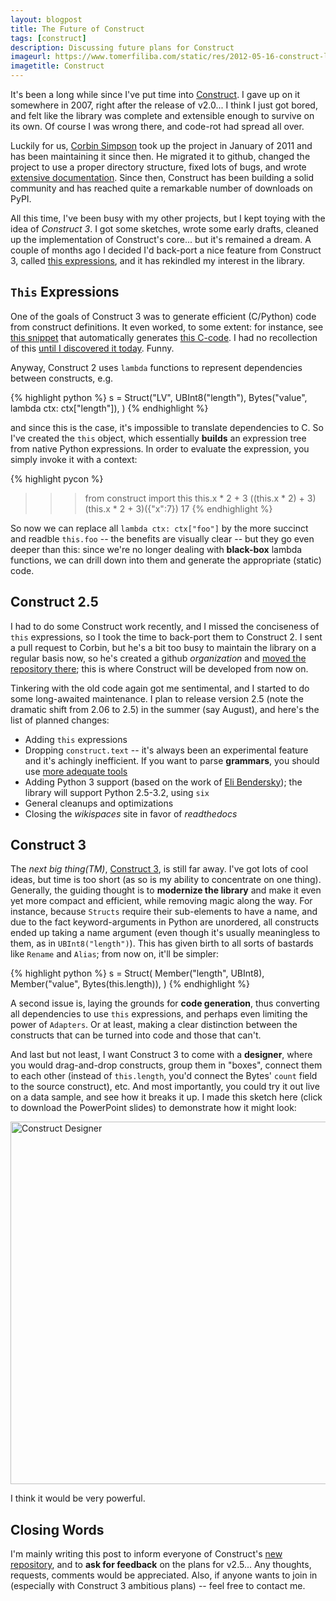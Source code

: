 ```yaml
---
layout: blogpost
title: The Future of Construct
tags: [construct]
description: Discussing future plans for Construct
imageurl: https://www.tomerfiliba.com/static/res/2012-05-16-construct-logo-small.png
imagetitle: Construct
---
```


It's been a long while since I've put time into [Construct](http://construct.wikispaces.com).
I gave up on it somewhere in 2007, right after the release of v2.0... I think I just got bored,
and felt like the library was complete and extensible enough to survive on its own. Of course
I was wrong there, and code-rot had spread all over.

Luckily for us, [Corbin Simpson](https://github.com/MostAwesomeDude/) took up the project in
January of 2011 and has been maintaining it since then. He migrated it to github, changed the
project to use a proper directory structure, fixed lots of bugs, and wrote
[extensive documentation](http://construct.readthedocs.org/en/latest/). Since then, Construct
has been building a solid community and has reached quite a remarkable number of downloads on PyPI.

All this time, I've been busy with my other projects, but I kept toying with the idea of
*Construct 3*. I got some sketches, wrote some early drafts, cleaned up the implementation of
Construct's core... but it's remained a dream. A couple of months ago I decided I'd back-port a
nice feature from Construct 3, called
[this expressions](https://github.com/construct/construct/commit/969e5685ce7251af49c9e267a732b63bcea4e278),
and it has rekindled my interest in the library.

`This` Expressions
------------------
One of the goals of Construct 3 was to generate efficient (C/Python) code from construct definitions.
It even worked, to some extent: for instance, see [this snippet](http://sebulbasvn.googlecode.com/svn/trunk/ccon/test.py)
that automatically generates [this C-code](http://sebulbasvn.googlecode.com/svn/trunk/ccon/moshe.c).
I had no recollection of this [until I discovered it today](https://github.com/MostAwesomeDude/construct/pull/20#issuecomment-5727638).
Funny.

Anyway, Construct 2 uses ``lambda`` functions to represent dependencies between constructs, e.g.

{% highlight python %}
s = Struct("LV",
    UBInt8("length"),
    Bytes("value", lambda ctx: ctx["length"]),
)
{% endhighlight %}

and since this is the case, it's impossible to translate dependencies to C. So I've created the
``this`` object, which essentially **builds** an expression tree from native Python expressions.
In order to evaluate the expression, you simply invoke it with a context:

{% highlight pycon %}
>>> from construct import this
>>> this.x * 2 + 3
((this.x * 2) + 3)
>>> (this.x * 2 + 3)({"x":7})
17
{% endhighlight %}

So now we can replace all ``lambda ctx: ctx["foo"]`` by the more succinct and readble ``this.foo`` --
the benefits are visually clear -- but they go even deeper than this: since we're no longer
dealing with **black-box** lambda functions, we can drill down into them and generate the
appropriate (static) code.

Construct 2.5
-------------
I had to do some Construct work recently, and I missed the conciseness of ``this`` expressions,
so I took the time to back-port them to Construct 2. I sent a pull request to Corbin, but he's
a bit too busy to maintain the library on a regular basis now, so he's created a github
*organization* and [moved the repository there](https://github.com/construct/construct);
this is where Construct will be developed from now on.

Tinkering with the old code again got me sentimental, and I started to do some long-awaited
maintenance. I plan to release version 2.5 (note the dramatic shift from 2.06 to 2.5) in the summer
(say August), and here's the list of planned changes:

* Adding ``this`` expressions
* Dropping ``construct.text`` -- it's always been an experimental feature and it's achingly
  inefficient. If you want to parse **grammars**, you should use
  [more adequate tools](http://wiki.python.org/moin/LanguageParsing)
* Adding Python 3 support (based on the work of [Eli Bendersky](https://github.com/MostAwesomeDude/construct/pull/19));
  the library will support Python 2.5-3.2, using ``six``
* General cleanups and optimizations
* Closing the *wikispaces* site in favor of *readthedocs*

Construct 3
-----------
The *next big thing(TM)*, [Construct 3](https://github.com/tomerfiliba/construct3), is still far away.
I've got lots of cool ideas, but time is too short (as so is my ability to concentrate on one thing).
Generally, the guiding thought is to **modernize the library** and make it even yet more compact
and efficient, while removing magic along the way. For instance, because ``Structs`` require their
sub-elements to have a name, and due to the fact keyword-arguments in Python are unordered,
all constructs ended up taking a name argument (even though it's usually meaningless to them,
as in ``UBInt8("length")``). This has given birth to all sorts of bastards like ``Rename`` and
``Alias``; from now on, it'll be simpler:

{% highlight python %}
s = Struct(
    Member("length", UBInt8),
    Member("value", Bytes(this.length)),
)
{% endhighlight %}

A second issue is, laying the grounds for **code generation**, thus converting all dependencies
to use ``this`` expressions, and perhaps even limiting the power of ``Adapters``. Or at least,
making a clear distinction between the constructs that can be turned into code and those that can't.

And last but not least, I want Construct 3 to come with a **designer**, where you would drag-and-drop
constructs, group them in "boxes", connect them to each other (instead of ``this.length``, you'd
connect the Bytes' ``count`` field to the source construct), etc. And most importantly, you could
try it out live on a data sample, and see how it breaks it up. I made this sketch here (click to
download the PowerPoint slides) to demonstrate how it might look:

<a href="https://www.tomerfiliba.com/static/res/2012-05-16-sketch.ppt">
<img src="https://www.tomerfiliba.com/static/res/2012-05-16-designer.png" title="Construct Designer" width="580px" />
</a>

I think it would be very powerful.

Closing Words
-------------
I'm mainly writing this post to inform everyone of Construct's [new repository](https://github.com/construct/construct),
and to **ask for feedback** on the plans for v2.5... Any thoughts, requests, comments would be
appreciated. Also, if anyone wants to join in (especially with Construct 3 ambitious plans) --
feel free to contact me.
